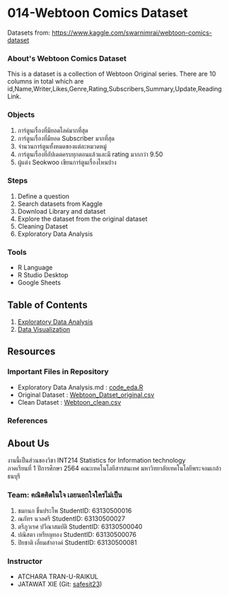 # 014-Webtoon Comics Dataset
Datasets from: https://www.kaggle.com/swarnimrai/webtoon-comics-dataset

### About's Webtoon Comics Dataset
This is a dataset is a collection of Webtoon Original series. 
There are 10 columns in total which are id,Name,Writer,Likes,Genre,Rating,Subscribers,Summary,Update,Reading Link.

### Objects
1. การ์ตูนเรื่องที่มียอดไลค์มากที่สุด 
2. การ์ตูนเรื่องที่มียอด Subscriber มากที่สุด 
3. จำนวนการ์ตูนทั้งหมดของแต่ละหมวดหมู่
4. การ์ตูนเรื่องที่อัปเดตครบทุกตอนแล้วและมี rating มากกว่า 9.50
5. ผู้แต่ง Seokwoo เขียนการ์ตูนเรื่องไหนบ้าง


### Steps
1. Define a question
2. Search datasets from Kaggle
3. Download Library and dataset
4. Explore the dataset from the original dataset
5. Cleaning Dataset
6. Exploratory Data Analysis


### Tools
- R Language
- R Studio Desktop
- Google Sheets

## Table of Contents
1. [Exploratory Data Analysis](midterm/exploratory.md)
2. [Data Visualization]() 


## Resources
### Important Files in Repository
- Exploratory Data Analysis.md : [code_eda.R](midterm/webToon_check.R)
- Original Dataset : [Webtoon_Datset_original.csv](midterm/Webtoon_Dataset.csv) 
- Clean Dataset : [Webtoon_clean.csv](midterm/Webtoon_clean.csv)

### References

## About Us
งานนี้เป็นส่วนของวิชา INT214 Statistics for Information technology <br/> ภาคเรียนที่ 1 ปีการศึกษา 2564 คณะเทคโนโลยีสารสนเทศ มหาวิทยาลัยเทคโนโลยีพระจอมเกล้าธนบุรี
### Team: คณิตคิดในใจ เลยนอกใจใครไม่เป็น
1. ชมกนก ชื่นประไพ   StudentID: 63130500016
2. ณภัทร นวลศรี      StudentID: 63130500027
3. ตรีภูวเรศ ปวีณาสมบัติ StudentID: 63130500040
4. ปณิสตา เหรียญทอง  StudentID: 63130500076
5. ปิยชาติ เอี่ยมสำอางค์ StudentID: 63130500081

### Instructor
- ATCHARA TRAN-U-RAIKUL
- JATAWAT XIE (Git: [safesit23](https://github.com/safesit23))



